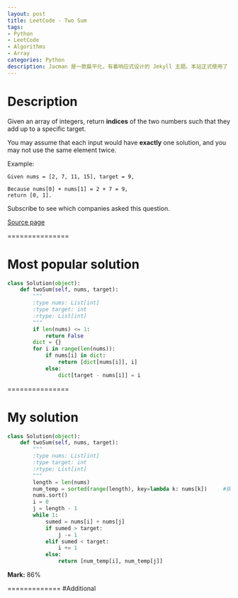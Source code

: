 ```yaml
---
layout: post
title: LeetCode - Two Sum
tags:
- Python
- LeetCode
- Algorithms
- Array
categories: Python
description: Jacman 是一款扁平化，有着响应式设计的 Jekyll 主题。本站正式使用了 Jacman 主题。Jacman 基于 Jacman 的 Hexo 主题修改而来。你可以前往本站和 Demo 预览更多关于本主题的更多效果。如果你有任何问题或意见欢迎到 GitHub 发表 issue。
---
```


# Description

Given an array of integers, return **indices** of the two numbers such that they add up to a specific target.

You may assume that each input would have **exactly** one solution, and you may not use the same element twice.

Example:
```
Given nums = [2, 7, 11, 15], target = 9,

Because nums[0] + nums[1] = 2 + 7 = 9,
return [0, 1].
```

<!-- more -->
Subscribe to see which companies asked this question.

[Source page](https://leetcode.com/problems/two-sum/#/description)

===============
# Most popular solution

```python
class Solution(object):
    def twoSum(self, nums, target):
        """
        :type nums: List[int]
        :type target: int
        :rtype: List[int]
        """
        if len(nums) <= 1:
            return False
        dict = {}
        for i in range(len(nums)):
            if nums[i] in dict:
                return [dict[nums[i]], i]
            else:
                dict[target - nums[i]] = i
```

===============
# My solution

```python
class Solution(object):
    def twoSum(self, nums, target):
        """
        :type nums: List[int]
        :type target: int
        :rtype: List[int]
        """
        length = len(nums)
        num_temp = sorted(range(length), key=lambda k: nums[k])     #排序前的数组序号
        nums.sort()
        i = 0
        j = length - 1
        while 1:
            sumed = nums[i] + nums[j]
            if sumed > target:
                j -= 1
            elif sumed < target:
                i += 1
            else:
                return [num_temp[i], num_temp[j]]
```

**Mark:** 86%

=============
#Additional
